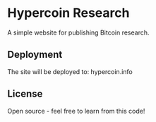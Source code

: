 # Hypercoin Research

A simple website for publishing Bitcoin research.

## Deployment

The site will be deployed to: hypercoin.info

## License

Open source - feel free to learn from this code!
